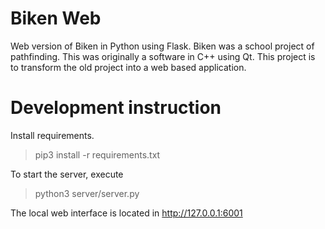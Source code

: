 
# Biken Web

Web version of Biken in Python using Flask. Biken was a school project of pathfinding. This was originally a software in C++ using Qt. This project is to transform the old project into a web based application.


# Development instruction

Install requirements. 
> pip3 install -r requirements.txt

To start the server, execute 
> python3 server/server.py

The local web interface is located in http://127.0.0.1:6001
